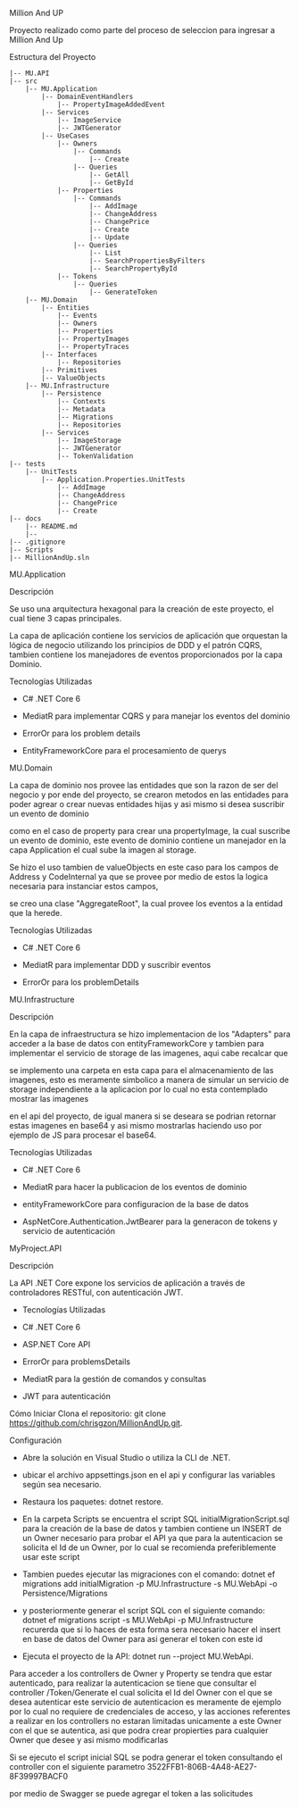Million And UP

Proyecto realizado como parte del proceso de seleccion para ingresar a Million And Up

Estructura del Proyecto
```shell
|-- MU.API
|-- src
    |-- MU.Application
        |-- DomainEventHandlers
            |-- PropertyImageAddedEvent
        |-- Services
            |-- ImageService
            |-- JWTGenerator
        |-- UseCases
            |-- Owners
                |-- Commands
                    |-- Create
                |-- Queries
                    |-- GetAll
                    |-- GetById
            |-- Properties
                |-- Commands
                    |-- AddImage
                    |-- ChangeAddress
                    |-- ChangePrice
                    |-- Create
                    |-- Update
                |-- Queries
                    |-- List
                    |-- SearchPropertiesByFilters
                    |-- SearchPropertyById
            |-- Tokens
                |-- Queries
                    |-- GenerateToken
    |-- MU.Domain
        |-- Entities
            |-- Events
            |-- Owners
            |-- Properties
            |-- PropertyImages
            |-- PropertyTraces
        |-- Interfaces
            |-- Repositories
        |-- Primitives
        |-- ValueObjects
    |-- MU.Infrastructure
        |-- Persistence
            |-- Contexts
            |-- Metadata
            |-- Migrations
            |-- Repositories
        |-- Services
            |-- ImageStorage
            |-- JWTGenerator
            |-- TokenValidation
|-- tests
    |-- UnitTests
        |-- Application.Properties.UnitTests
            |-- AddImage
            |-- ChangeAddress
            |-- ChangePrice
            |-- Create
|-- docs
    |-- README.md
    |-- 
|-- .gitignore
|-- Scripts
|-- MillionAndUp.sln
```

MU.Application

Descripción

Se uso una arquitectura hexagonal para la creación de este proyecto, el cual tiene 3 capas principales.

La capa de aplicación contiene los servicios de aplicación que orquestan la lógica de negocio utilizando los principios de DDD y el patrón CQRS, tambien contiene los manejadores de eventos proporcionados por la capa Dominio.

Tecnologías Utilizadas

* C# .NET Core 6

* MediatR para implementar CQRS y para manejar los eventos del dominio

* ErrorOr para los problem details

* EntityFrameworkCore para el procesamiento de querys



MU.Domain

La capa de dominio nos provee las entidades que son la razon de ser del negocio y por ende del proyecto, se crearon metodos en las entidades para poder agrear o crear nuevas entidades hijas y asi mismo si desea suscribir un evento de dominio 

como en el caso de property para crear una propertyImage, la cual suscribe un evento de dominio, este evento de dominio contiene un manejador en la capa Application el cual sube la imagen al storage.

Se hizo el uso tambien de valueObjects en este caso para los campos de Address y CodeInternal ya que se provee por medio de estos la logica necesaria para instanciar estos campos,

se creo una clase "AggregateRoot", la cual provee los eventos a la entidad que la herede.


Tecnologías Utilizadas

* C# .NET Core 6

* MediatR para implementar DDD y suscribir eventos

* ErrorOr para los problemDetails


MU.Infrastructure

Descripción

En la capa de infraestructura se hizo implementacion de los "Adapters" para acceder a la base de datos con entityFrameworkCore y tambien para implementar el servicio de storage de las imagenes, aqui cabe recalcar que 

se implemento una carpeta en esta capa para el almacenamiento de las imagenes, esto es meramente simbolico a manera de simular un servicio de storage independiente a la aplicacion por lo cual no esta contemplado mostrar las imagenes

en el api del proyecto, de igual manera si se deseara se podrian retornar estas imagenes en base64 y asi mismo mostrarlas haciendo uso por ejemplo de JS para procesar el base64.


Tecnologías Utilizadas

* C# .NET Core 6

* MediatR para hacer la publicacion de los eventos de dominio

* entityFrameworkCore para configuracion de la base de datos

* AspNetCore.Authentication.JwtBearer para la generacon de tokens y servicio de autenticación

MyProject.API

Descripción

La API .NET Core expone los servicios de aplicación a través de controladores RESTful, con autenticación JWT.


* Tecnologías Utilizadas

* C# .NET Core 6

* ASP.NET Core API

* ErrorOr para problemsDetails

* MediatR para la gestión de comandos y consultas

* JWT para autenticación

Cómo Iniciar
Clona el repositorio: git clone https://github.com/chrisgzon/MillionAndUp.git.

Configuración

* Abre la solución en Visual Studio o utiliza la CLI de .NET.

* ubicar el archivo appsettings.json en el api y configurar las variables según sea necesario.

* Restaura los paquetes: dotnet restore.

* En la carpeta Scripts se encuentra el script SQL initialMigrationScript.sql para la creación de la base de datos y tambien contiene un INSERT de un Owner necesario para probar el API ya que para la
  autenticacion se solicita el Id de un Owner, por lo cual se recomienda preferiblemente usar este script

* Tambien puedes ejecutar las migraciones con el comando: dotnet ef migrations add initialMigration -p MU.Infrastructure -s MU.WebApi -o Persistence/Migrations

* y posteriormente generar el script SQL con el siguiente comando: dotnet ef migrations script -s MU.WebApi -p MU.Infrastructure
  recurerda que si lo haces de esta forma sera necesario hacer el insert en base de datos del Owner para asi generar el token con este id

* Ejecuta el proyecto de la API: dotnet run --project MU.WebApi.



Para acceder a los controllers de Owner y Property se tendra que estar autenticado, para realizar la autenticacion se tiene que consultar el controller /Token/Generate el cual solicita el Id del Owner con el que se desea autenticar
este servicio de autenticacion es meramente de ejemplo por lo cual no requiere de credenciales de acceso, y las acciones referentes a realizar en los controllers no estaran limitadas unicamente a este Owner con el que se autentica, asi que 
podra crear propierties para cualquier Owner que desee y asi mismo modificarlas

Si se ejecuto el script inicial SQL se podra generar el token consultando el controller con el siguiente parametro 3522FFB1-806B-4A48-AE27-8F39997BACF0

por medio de Swagger se puede agregar el token a las solicitudes
